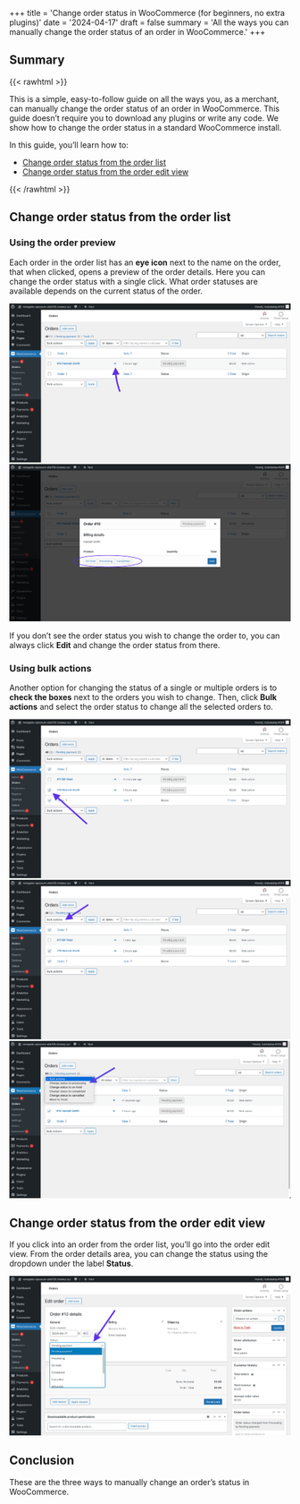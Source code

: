 +++
title = 'Change order status in WooCommerce (for beginners, no extra plugins)'
date = '2024-04-17'
draft = false
summary = 'All the ways you can manually change the order status of an order in WooCommerce.'
+++

## Summary

{{< rawhtml >}}
<div class="rounded-lg px-8 py-4 bg-[#9D6095E3] text-gray-50 text-lg">
	<p>This is a simple, easy-to-follow guide on all the ways you, as a merchant, can manually change the order status of an order in WooCommerce. This guide doesn’t require you to download any plugins or write any code. We show how to change the order status in a standard WooCommerce install.</p>
	<p>In this guide, you’ll learn how to:</p>
	<ul class="list-disc ml-8 my-3 leading-7">
		<li><a href="#change-order-status-from-the-order-list" class="text-gray-50">Change order status from the order list</a></li>
		<li><a href="#change-order-status-from-the-order-edit-view" class="text-gray-50">Change order status from the order edit view</a></li>
	</ul>
</div>
{{< /rawhtml >}}

## Change order status from the order list

### Using the order preview

Each order in the order list has an **eye icon** next to the name on the order, that when clicked, opens a preview of the order details. Here you can change the order status with a single click. What order statuses are available depends on the current status of the order.

![Screenshot of the WooCommerce order list with an arrow pointing to the eye icon which opens the preview for a given order.](order-list-preview-icon.png) ![Screenshot of the preview window that opens when the eye icon is clicked in the WooCommerce order list.](order-list-preview-open.png)

If you don’t see the order status you wish to change the order to, you can always click **Edit** and change the order status from there.

### Using bulk actions

Another option for changing the status of a single or multiple orders is to **check the boxes** next to the orders you wish to change. Then, click **Bulk actions** and select the order status to change all the selected orders to.

![Screenshot of the WooCommerce order list with an arrow pointing to the checkbox for a single order.](order-list-bulk-actions-checkbox.png) ![Screenshot of the WooCommerce order list with an arrow pointing to the bulk actions dropdown.](order-list-bulk-actions-dropdown.png) ![Screnshot of the WooCommerce order list with an arrow pointing to an item inside the expanded bulk actions dropdown.](order-list-bulk-actions-dropdown-open.png)

## Change order status from the order edit view

If you click into an order from the order list, you’ll go into the order edit view. From the order details area, you can change the status using the dropdown under the label **Status**.

![Screenshot of the WooCommerce order edit view with an arrow pointing to where the order status can be changed.](order-edit.png)

## Conclusion

These are the three ways to manually change an order’s status in WooCommerce.
